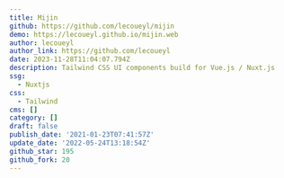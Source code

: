 ```yaml
---
title: Mijin
github: https://github.com/lecoueyl/mijin
demo: https://lecoueyl.github.io/mijin.web
author: lecoueyl
author_link: https://github.com/lecoueyl
date: 2023-11-28T11:04:07.794Z
description: Tailwind CSS UI components build for Vue.js / Nuxt.js
ssg:
  - Nuxtjs
css:
  - Tailwind
cms: []
category: []
draft: false
publish_date: '2021-01-23T07:41:57Z'
update_date: '2022-05-24T13:18:54Z'
github_star: 195
github_fork: 20
---
```

